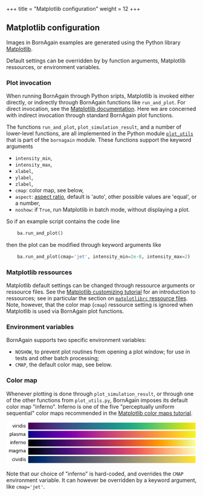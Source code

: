 +++
title = "Matplotlib configuration"
weight = 12
+++

## Matplotlib configuration

Images in BornAgain examples are generated using the Python library
[Matplotlib](https://matplotlib.org/).

Default settings can be overridden by
by function arguments, Matplotlib ressources, or environment variables.

### Plot invocation

When running BornAgain through Python sripts, Matplotlib is invoked
either directly, or indirectly through BornAgain functions like `run_and_plot`.
For direct invocation, see the [Matplotlib documentation](https://matplotlib.org/contents.html).
Here we are concerned with indirect invocation through standard BornAgain plot functions.

The functions `run_and_plot`, `plot_simulation_result`, and a number of lower-level functions,
are all implemented in the Python module
[`plot_utils`](https://github.com/scgmlz/BornAgain/blob/master/Wrap/python/plot_utils.py)
that is part of the `bornagain` module.
These functions support the keyword arguments

* `intensity_min`,
* `intensity_max`,
* `xlabel`,
* `ylabel`,
* `zlabel`,
* `cmap`: color map, see below,
* `aspect`: [aspect ratio](https://matplotlib.org/api/_as_gen/matplotlib.axes.Axes.set_aspect.html), default is 'auto', other possible values are 'equal', or a number,
* `noshow`: if `True`, run Matplotlib in batch mode, without displaying a plot.

So if an example script contains the code line
```python
    ba.run_and_plot()
```
then the plot can be modified through keyword arguments like
```python
    ba.run_and_plot(cmap='jet', intensity_min=2e-8, intensity_max=2)
```

### Matplotlib ressources

Matplotlib default settings can be changed through ressource arguments or ressource files.
See the
[Matplotlib customizing tutorial](https://matplotlib.org/tutorials/introductory/customizing.html)
for an introduction to ressources;
see in particular the section on [`matplotlibrc` ressource files](https://matplotlib.org/tutorials/introductory/customizing.html#customizing-with-matplotlibrc-files).
Note, however, that the color map (`cmap`) ressource setting is ignored
when Matplotlib is used via BornAgain plot functions.

### Environment variables

BornAgain supports two specific environment variables:
* `NOSHOW`, to prevent plot routines from opening a plot window;
for use in tests and other batch processing;
* `CMAP`, the default color map, see below.

### Color map

Whenever plotting is done through `plot_simulation_result`,
or through one of the other functions from `plot_utils.py`,
BornAgain imposes its default color map "inferno".
Inferno is one of the five "perceptually uniform sequential" color maps
recommended in the
[Matplotlib color maps tutorial](https://matplotlib.org/tutorials/colors/colormaps.html#Perceptually).

![Matplotlib perceptually uniform sequential color maps](/img/matplotlib_pus_colormaps.png "Perceptually uniform sequential color maps from Matplotlib.")

Note that our choice of "inferno" is hard-coded,
and overrides the `CMAP` environment variable.
It can however be overridden by a keyword argument, like `cmap='jet'`.

